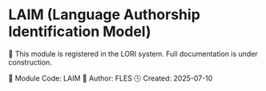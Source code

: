 # LAIM (Language Authorship Identification Model)

📌 This module is registered in the LORI system.
Full documentation is under construction.

🧬 Module Code: LAIM
👤 Author: FLES
🕓 Created: 2025-07-10
